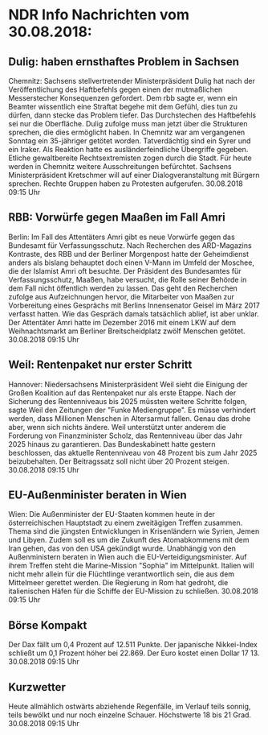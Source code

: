 # NDR Info Nachrichten vom 30.08.2018:


## Dulig: haben ernsthaftes Problem in Sachsen
Chemnitz: Sachsens stellvertretender Ministerpräsident Dulig hat nach der Veröffentlichung des Haftbefehls gegen einen der mutmaßlichen Messerstecher Konsequenzen gefordert. Dem rbb sagte er, wenn ein Beamter wissentlich eine Straftat begehe mit dem Gefühl, dies tun zu dürfen, dann stecke das Problem tiefer. Das Durchstechen des Haftbefehls sei nur die Oberfläche. Dulig zufolge muss man jetzt über die Strukturen sprechen, die dies ermöglicht haben. In Chemnitz war am vergangenen Sonntag ein 35-jähriger getötet worden. Tatverdächtig sind ein Syrer und ein Iraker. Als Reaktion hatte es ausländerfeindliche Übergriffe gegeben. Etliche gewaltbereite Rechtsextremisten zogen durch die Stadt. Für heute werden in Chemnitz weitere Ausschreitungen befürchtet. Sachsens Ministerpräsident Kretschmer will auf einer Dialogveranstaltung mit Bürgern sprechen. Rechte Gruppen haben zu Protesten aufgerufen. 30.08.2018 09:15 Uhr 

## RBB: Vorwürfe gegen Maaßen im Fall Amri
Berlin: Im Fall des Attentäters Amri gibt es neue Vorwürfe gegen das Bundesamt für Verfassungsschutz. Nach Recherchen des ARD-Magazins Kontraste, des RBB und der Berliner Morgenpost hatte der Geheimdienst anders als bislang behauptet doch einen V-Mann im Umfeld der Moschee, die der Islamist Amri oft besuchte. Der Präsident des Bundesamtes für Verfassungsschutz, Maaßen, habe versucht, die Rolle seiner Behörde in dem Fall nicht öffentlich werden zu lassen. Das geht den Recherchen zufolge aus Aufzeichnungen hervor, die Mitarbeiter von Maaßen zur Vorbereitung eines Gesprächs mit Berlins Innensenator Geisel im März 2017 verfasst hatten. Wie das Gespräch damals tatsächlich ablief, ist aber unklar. Der Attentäter Amri hatte im Dezember 2016 mit einem LKW auf dem Weihnachtsmarkt am Berliner Breitscheidplatz zwölf Menschen getötet. 30.08.2018 09:15 Uhr 

## Weil: Rentenpaket nur erster  Schritt
Hannover: Niedersachsens Ministerpräsident Weil sieht die Einigung der Großen Koalition auf das Rentenpaket nur als erste Etappe. Nach der Sicherung des Rentenniveaus bis 2025 müssten weitere Schritte folgen, sagte Weil den Zeitungen der "Funke Mediengruppe". Es müsse verhindert werden, dass Millionen Menschen in Altersarmut fallen. Genau das drohe aber, wenn sich nichts ändere. Weil unterstützt unter anderem die Forderung von Finanzminister Scholz, das Rentenniveau über das Jahr 2025 hinaus zu garantieren. Das Bundeskabinett hatte gestern beschlossen, das aktuelle Rentenniveau von 48 Prozent bis zum Jahr 2025 beizubehalten. Der Beitragssatz soll nicht über 20 Prozent steigen. 30.08.2018 09:15 Uhr 

## EU-Außenminister beraten in Wien
Wien: Die Außenminister der EU-Staaten kommen heute in der österreichischen Hauptstadt zu einem zweitägigen Treffen zusammen. Thema sind die jüngsten Entwicklungen in Krisenländern wie Syrien, Jemen und Libyen. Zudem soll es um die Zukunft des Atomabkommens mit dem Iran gehen, das von den USA gekündigt wurde. Unabhängig von den Außenministern beraten in Wien auch die EU-Verteidigungsminister. Auf ihrem Treffen steht die Marine-Mission "Sophia" im Mittelpunkt. Italien will nicht mehr allein für die Flüchtlinge verantwortlich sein, die aus dem Mittelmeer gerettet werden. Die Regierung in Rom hat gedroht, die italienischen Häfen für die Schiffe der EU-Mission zu schließen. 30.08.2018 09:15 Uhr 

## Börse Kompakt
Der Dax fällt um 0,4 Prozent auf 12.511 Punkte. Der japanische Nikkei-Index schließt um 0,1 Prozent höher bei 22.869. Der Euro kostet einen Dollar 17 13. 30.08.2018 09:15 Uhr 

## Kurzwetter
Heute allmählich ostwärts abziehende Regenfälle, im Verlauf teils sonnig, teils bewölkt und nur noch einzelne Schauer. Höchstwerte 18 bis 21 Grad. 30.08.2018 09:15 Uhr 
